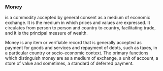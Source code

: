 ### Money
is a commodity accepted by general consent as a medium of economic exchange. It is the medium in which prices and values are expressed. It circulates from person to person and country to country, facilitating trade, and it is the principal measure of wealth.

Money is any item or verifiable record that is generally accepted as payment for goods and services and repayment of debts, such as taxes, in a particular country or socio-economic context. The primary functions which distinguish money are as a medium of exchange, a unit of account, a store of value and sometimes, a standard of deferred payment.

